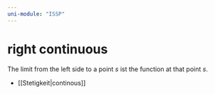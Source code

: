 ```yaml
---
uni-module: "ISSP"
---
```


# right continuous

The limit from the left side to a point $s$ ist the function at that point $s$.

- [[Stetigkeit|continous]]
